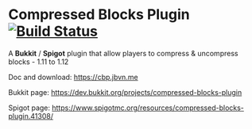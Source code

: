 # Compressed Blocks Plugin [![Build Status](https://travis-ci.org/Joffrey4/CompressedBlocksPlugin.svg?branch=master)](https://travis-ci.org/Joffrey4/CompressedBlocksPlugin)

A **Bukkit** / **Spigot** plugin that allow players to compress & uncompress blocks - 1.11 to 1.12

Doc and download: https://cbp.jbvn.me

Bukkit page: https://dev.bukkit.org/projects/compressed-blocks-plugin

Spigot page: https://www.spigotmc.org/resources/compressed-blocks-plugin.41308/
